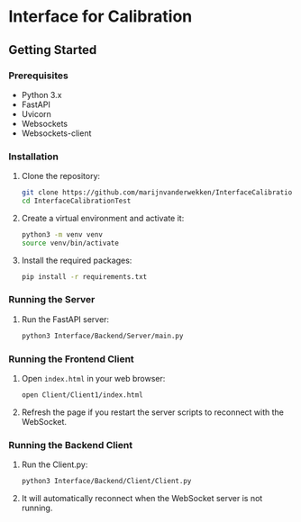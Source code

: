 # Interface for Calibration


## Getting Started

### Prerequisites

- Python 3.x
- FastAPI
- Uvicorn
- Websockets
- Websockets-client

### Installation

1. Clone the repository:
    ```sh
    git clone https://github.com/marijnvanderwekken/InterfaceCalibrationTest.git
    cd InterfaceCalibrationTest
    ```

2. Create a virtual environment and activate it:
    ```sh
    python3 -m venv venv
    source venv/bin/activate
    ```

3. Install the required packages:
    ```sh
    pip install -r requirements.txt
    ```

### Running the Server


1. Run the FastAPI server:
    ```sh
    python3 Interface/Backend/Server/main.py
    ```

### Running the Frontend Client

1. Open `index.html` in your web browser:
    ```sh
    open Client/Client1/index.html
    ```

2. Refresh the page if you restart the server scripts to reconnect with the WebSocket.

### Running the Backend Client

1. Run the Client.py:
    ```sh
    python3 Interface/Backend/Client/Client.py
    ```

2. It will automatically reconnect when the WebSocket server is not running.



